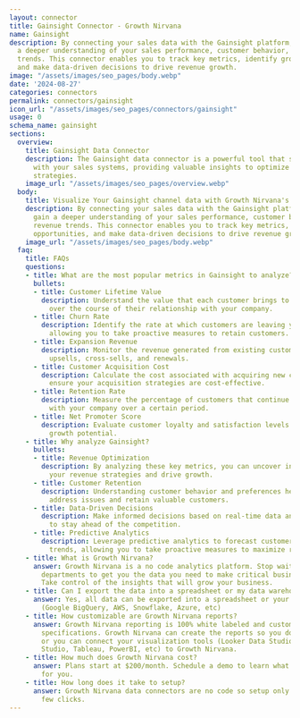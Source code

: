 ```yaml
---
layout: connector
title: Gainsight Connector - Growth Nirvana
name: Gainsight
description: By connecting your sales data with the Gainsight platform, you can gain
  a deeper understanding of your sales performance, customer behavior, and revenue
  trends. This connector enables you to track key metrics, identify growth opportunities,
  and make data-driven decisions to drive revenue growth.
image: "/assets/images/seo_pages/body.webp"
date: '2024-08-27'
categories: connectors
permalink: connectors/gainsight
icon_url: "/assets/images/seo_pages/connectors/gainsight"
usage: 0
schema_name: gainsight
sections:
  overview:
    title: Gainsight Data Connector
    description: The Gainsight data connector is a powerful tool that seamlessly integrates
      with your sales systems, providing valuable insights to optimize your revenue
      strategies.
    image_url: "/assets/images/seo_pages/overview.webp"
  body:
    title: Visualize Your Gainsight channel data with Growth Nirvana's Gainsight Connector
    description: By connecting your sales data with the Gainsight platform, you can
      gain a deeper understanding of your sales performance, customer behavior, and
      revenue trends. This connector enables you to track key metrics, identify growth
      opportunities, and make data-driven decisions to drive revenue growth.
    image_url: "/assets/images/seo_pages/body.webp"
  faq:
    title: FAQs
    questions:
    - title: What are the most popular metrics in Gainsight to analyze?
      bullets:
      - title: Customer Lifetime Value
        description: Understand the value that each customer brings to your business
          over the course of their relationship with your company.
      - title: Churn Rate
        description: Identify the rate at which customers are leaving your business,
          allowing you to take proactive measures to retain customers.
      - title: Expansion Revenue
        description: Monitor the revenue generated from existing customers through
          upsells, cross-sells, and renewals.
      - title: Customer Acquisition Cost
        description: Calculate the cost associated with acquiring new customers to
          ensure your acquisition strategies are cost-effective.
      - title: Retention Rate
        description: Measure the percentage of customers that continue to do business
          with your company over a certain period.
      - title: Net Promoter Score
        description: Evaluate customer loyalty and satisfaction levels to gauge long-term
          growth potential.
    - title: Why analyze Gainsight?
      bullets:
      - title: Revenue Optimization
        description: By analyzing these key metrics, you can uncover insights to optimize
          your revenue strategies and drive growth.
      - title: Customer Retention
        description: Understanding customer behavior and preferences helps you proactively
          address issues and retain valuable customers.
      - title: Data-Driven Decisions
        description: Make informed decisions based on real-time data and analytics
          to stay ahead of the competition.
      - title: Predictive Analytics
        description: Leverage predictive analytics to forecast customer behavior and
          trends, allowing you to take proactive measures to maximize revenue.
    - title: What is Growth Nirvana?
      answer: Growth Nirvana is a no code analytics platform. Stop waiting for other
        departments to get you the data you need to make critical business decisions.
        Take control of the insights that will grow your business.
    - title: Can I export the data into a spreadsheet or my data warehouse?
      answer: Yes, all data can be exported into a spreadsheet or your data warehouse
        (Google BigQuery, AWS, Snowflake, Azure, etc)
    - title: How customizable are Growth Nirvana reports?
      answer: Growth Nirvana reporting is 100% white labeled and customized to your
        specifications. Growth Nirvana can create the reports so you don’t have to
        or you can connect your visualization tools (Looker Data Studio/Google Data
        Studio, Tableau, PowerBI, etc) to Growth Nirvana.
    - title: How much does Growth Nirvana cost?
      answer: Plans start at $200/month. Schedule a demo to learn what plan is best
        for you.
    - title: How long does it take to setup?
      answer: Growth Nirvana data connectors are no code so setup only requires a
        few clicks.
---
```


